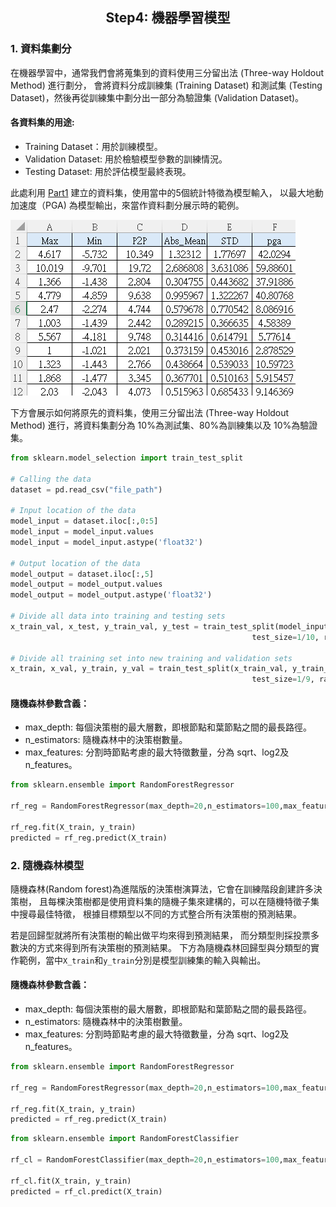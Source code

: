 <h2 align="center">
Step4: 機器學習模型
</h2>


### 1. 資料集劃分


在機器學習中，通常我們會將蒐集到的資料使用三分留出法 (Three-way Holdout Method) 進行劃分，
會將資料分成訓練集 (Training Dataset) 和測試集 (Testing Dataset)，然後再從訓練集中劃分出一部分為驗證集 (Validation Dataset)。


#### 各資料集的用途:
- Training Dataset：用於訓練模型。
- Validation Dataset: 用於檢驗模型參數的訓練情況。
- Testing Dataset: 用於評估模型最終表現。

  
此處利用 [Part1](src/訊號特徵提取.md) 建立的資料集，使用當中的5個統計特徵為模型輸入，
以最大地動加速度（PGA) 為模型輸出，來當作資料劃分展示時的範例。


![image](/images/資料集範例.png) 


下方會展示如何將原先的資料集，使用三分留出法 (Three-way Holdout Method) 進行，將資料集劃分為
10%為測試集、80%為訓練集以及 10%為驗證集。


```python
from sklearn.model_selection import train_test_split

# Calling the data
dataset = pd.read_csv("file_path")

# Input location of the data
model_input = dataset.iloc[:,0:5]
model_input = model_input.values
model_input = model_input.astype('float32')

# Output location of the data
model_output = dataset.iloc[:,5]
model_output = model_output.values
model_output = model_output.astype('float32')

# Divide all data into training and testing sets
x_train_val, x_test, y_train_val, y_test = train_test_split(model_input, model_output, 
                                                      test_size=1/10, random_state=10)

# Divide all training set into new training and validation sets
x_train, x_val, y_train, y_val = train_test_split(x_train_val, y_train_val, 
                                                      test_size=1/9, random_state=10) 
```


#### 隨機森林參數含義：
- max_depth: 每個決策樹的最大層數，即根節點和葉節點之間的最長路徑。
- n_estimators: 隨機森林中的決策樹數量。
- max_features: 分割時節點考慮的最大特徵數量，分為 sqrt、log2及 n_features。


```python
from sklearn.ensemble import RandomForestRegressor

rf_reg = RandomForestRegressor(max_depth=20,n_estimators=100,max_features='sqrt')

rf_reg.fit(X_train, y_train)
predicted = rf_reg.predict(X_train)
```


### 2. 隨機森林模型


隨機森林(Random forest)為進階版的決策樹演算法，它會在訓練階段創建許多決策樹，
且每棵決策樹都是使用資料集的隨機子集來建構的，可以在隨機特徵子集中搜尋最佳特徵，
根據目標類型以不同的方式整合所有決策樹的預測結果。


若是回歸型就將所有決策樹的輸出做平均來得到預測結果，
而分類型則採投票多數決的方式來得到所有決策樹的預測結果。
下方為隨機森林回歸型與分類型的實作範例，當中```X_train```和```y_train```分別是模型訓練集的輸入與輸出。


#### 隨機森林參數含義：
- max_depth: 每個決策樹的最大層數，即根節點和葉節點之間的最長路徑。
- n_estimators: 隨機森林中的決策樹數量。
- max_features: 分割時節點考慮的最大特徵數量，分為 sqrt、log2及 n_features。


```python
from sklearn.ensemble import RandomForestRegressor

rf_reg = RandomForestRegressor(max_depth=20,n_estimators=100,max_features='sqrt')

rf_reg.fit(X_train, y_train)
predicted = rf_reg.predict(X_train)
```


```python
from sklearn.ensemble import RandomForestClassifier

rf_cl = RandomForestClassifier(max_depth=20,n_estimators=100,max_features='sqrt')

rf_cl.fit(X_train, y_train)
predicted = rf_cl.predict(X_train)
```



